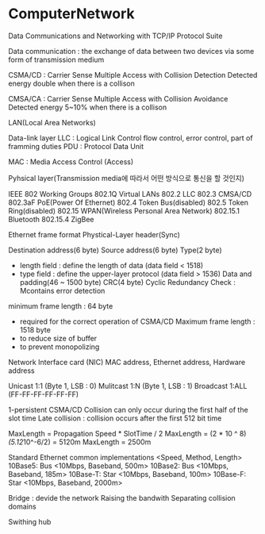 # ComputerNetwork
Data Communications and Networking with TCP/IP Protocol Suite

Data communication : the exchange of data between two devices via some form of transmission medium

CSMA/CD : Carrier Sense Multiple Access with Collision Detection
Detected energy double when there is a collison

CMSA/CA : Carrier Sense Multiple Access with Collision Avoidance
Detected energy 5~10% when there is a collison

LAN(Local Area Networks)

Data-link layer
LLC : Logical Link Control
flow control, error control, part of framming duties
PDU : Protocol Data Unit

MAC : Media Access Control (Access)

Pyhsical layer(Transmission media에 따라서 어떤 방식으로 통신을 할 것인지)

IEEE 802 Working Groups
802.1Q Virtual LANs
802.2 LLC
802.3 CMSA/CD
802.3aF PoE(Power Of Ethernet)
802.4 Token Bus(disabled)
802.5 Token Ring(disabled)
802.15 WPAN(Wireless Personal Area Network)
802.15.1 Bluetooth
802.15.4 ZigBee

Ethernet frame format
Phystical-Layer header(Sync)

Destination address(6 byte)
Source address(6 byte)
Type(2 byte)
- length field : define the length of data (data field < 1518) 
- type field : define the upper-layer protocol (data field > 1536) 
Data and padding(46 ~ 1500 byte)
CRC(4 byte)
Cyclic Redundancy Check : Mcontains error detection 

minimum frame length : 64 byte
- required for the correct operation of CSMA/CD
Maximum frame length : 1518 byte
- to reduce size of buffer
- to prevent monopolizing

Network Interface card (NIC)
MAC address, Ethernet address, Hardware address

Unicast 1:1 (Byte 1, LSB : 0)
Mulitcast 1:N (Byte 1, LSB : 1)
Broadcast 1:ALL (FF-FF-FF-FF-FF-FF)

1-persistent CSMA/CD
Collision can only occur during the first half of the slot time
Late collision : collision occurs after the first 512 bit time

MaxLength = Propagation Speed * SlotTime / 2
MaxLength = (2 * 10 ^ 8)*(5.12*10^-6/2) = 5120m
MaxLength = 2500m

Standard Ethernet common implementations <Speed, Method, Length>
10Base5: Bus <10Mbps, Baseband, 500m>
10Base2: Bus <10Mbps, Baseband, 185m>
10Base-T: Star <10Mbps, Baseband, 100m>
10Base-F: Star <10Mbps, Baseband, 2000m>

Bridge : devide the network 
Raising the bandwith
Separating collision domains

Swithing hub